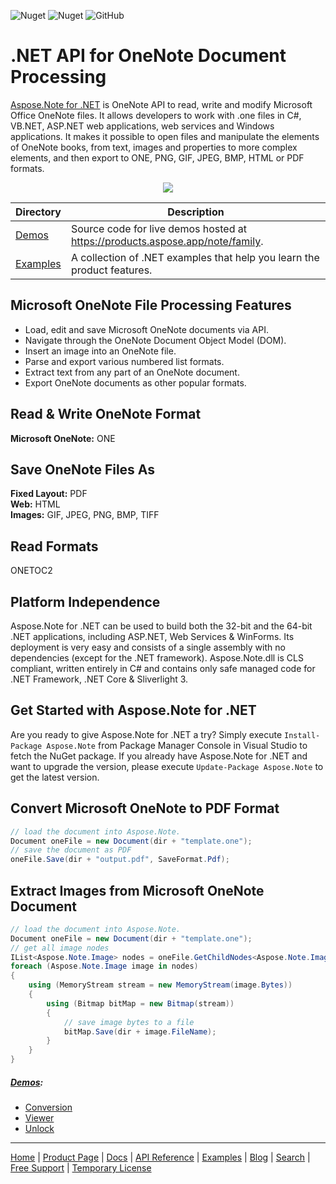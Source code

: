 ![Nuget](https://img.shields.io/nuget/v/Aspose.Note) ![Nuget](https://img.shields.io/nuget/dt/Aspose.Note) ![GitHub](https://img.shields.io/github/license/aspose-note/Aspose.Note-for-.NET)

# .NET API for OneNote Document Processing

[Aspose.Note for .NET](https://products.aspose.com/note/net) is OneNote API to read, write and modify Microsoft Office OneNote files. It allows developers to work with .one files in C#, VB.NET, ASP.NET web applications, web services and Windows applications. It makes it possible to open files and manipulate the elements of OneNote books, from text, images and properties to more complex elements, and then export to ONE, PNG, GIF, JPEG, BMP, HTML or PDF formats.

<p align="center">
  <a
     href="https://github.com/aspose-note/Aspose.Note-for-.NET/archive/master.zip">
    <img src="http://i.imgur.com/hwNhrGZ.png" />
  </a>
</p>

Directory | Description
--------- | -----------
[Demos](Demos)  | Source code for live demos hosted at https://products.aspose.app/note/family.
[Examples](Examples)  | A collection of .NET examples that help you learn the product features.

## Microsoft OneNote File Processing Features

- Load, edit and save Microsoft OneNote documents via API.
- Navigate through the OneNote Document Object Model (DOM).
- Insert an image into an OneNote file.
- Parse and export various numbered list formats.
- Extract text from any part of an OneNote document.
- Export OneNote documents as other popular formats.

## Read & Write OneNote Format

**Microsoft OneNote:** ONE

## Save OneNote Files As

**Fixed Layout:** PDF\
**Web:** HTML\
**Images:** GIF, JPEG, PNG, BMP, TIFF

## Read Formats

ONETOC2

## Platform Independence

Aspose.Note for .NET can be used to build both the 32-bit and the 64-bit .NET applications, including ASP.NET, Web Services & WinForms. Its deployment is very easy and consists of a single assembly with no dependencies (except for the .NET framework). Aspose.Note.dll is CLS compliant, written entirely in C# and contains only safe managed code for .NET Framework, .NET Core & Sliverlight 3.

## Get Started with Aspose.Note for .NET

Are you ready to give Aspose.Note for .NET a try? Simply execute `Install-Package Aspose.Note` from Package Manager Console in Visual Studio to fetch the NuGet package. If you already have Aspose.Note for .NET and want to upgrade the version, please execute `Update-Package Aspose.Note` to get the latest version.

## Convert Microsoft OneNote to PDF Format

```csharp
// load the document into Aspose.Note.
Document oneFile = new Document(dir + "template.one");
// save the document as PDF
oneFile.Save(dir + "output.pdf", SaveFormat.Pdf);
```

## Extract Images from Microsoft OneNote Document

```csharp
// load the document into Aspose.Note.
Document oneFile = new Document(dir + "template.one");
// get all image nodes
IList<Aspose.Note.Image> nodes = oneFile.GetChildNodes<Aspose.Note.Image>();
foreach (Aspose.Note.Image image in nodes)
{
    using (MemoryStream stream = new MemoryStream(image.Bytes))
    {
        using (Bitmap bitMap = new Bitmap(stream))
        {
            // save image bytes to a file
            bitMap.Save(dir + image.FileName);
        }
    }
}
```
##### [Demos](https://products.aspose.app/note/family):
- [Conversion](https://products.aspose.app/note/conversion)
- [Viewer](https://products.aspose.app/note/viewer)
- [Unlock](https://products.aspose.app/note/unlock)
------------
[Home](https://www.aspose.com/) | [Product Page](https://products.aspose.com/note/net) | [Docs](https://docs.aspose.com/note/net/) | [API Reference](https://apireference.aspose.com/note/net) | [Examples](https://github.com/aspose-note/Aspose.Note-for-.NET) | [Blog](https://blog.aspose.com/category/note/) | [Search](https://search.aspose.com/) | [Free Support](https://forum.aspose.com/c/note) |  [Temporary License](https://purchase.aspose.com/temporary-license)
